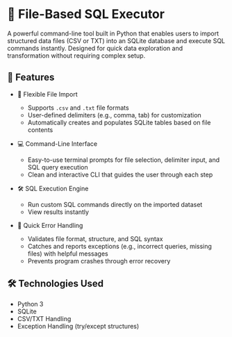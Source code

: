 # 📂 File-Based SQL Executor

A powerful command-line tool built in Python that enables users to import structured data files (CSV or TXT) into an SQLite database and execute SQL commands instantly. Designed for quick data exploration and transformation without requiring complex setup.


## 🚀 Features

- 📁 Flexible File Import  
  - Supports `.csv` and `.txt` file formats  
  - User-defined delimiters (e.g., comma, tab) for customization  
  - Automatically creates and populates SQLite tables based on file contents

- 💻 Command-Line Interface  
  - Easy-to-use terminal prompts for file selection, delimiter input, and SQL query execution  
  - Clean and interactive CLI that guides the user through each step

- 🛠 SQL Execution Engine  
  - Run custom SQL commands directly on the imported dataset  
  - View results instantly

- 🧹 Quick Error Handling  
  - Validates file format, structure, and SQL syntax  
  - Catches and reports exceptions (e.g., incorrect queries, missing files) with helpful messages  
  - Prevents program crashes through error recovery

## 🛠 Technologies Used
- Python 3
- SQLite
- CSV/TXT Handling
- Exception Handling (try/except structures) 


